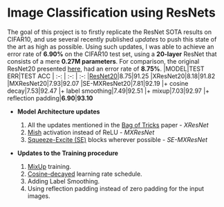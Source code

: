# Image Classification using ResNets
The goal of this project is to firstly replicate the ResNet SOTA results on CIFAR10, and use several recently published *updates* to push this state of the art as high as possible. Using such updates, I was able to achieve an error rate of **6.90%** on the CIFAR10 test set, using a **20-layer** ResNet that consists of a mere **0.27M parameters**. For comparison, the original ResNet20 presented [here](https://arxiv.org/abs/1512.03385), had an error rate of **8.75%**. 
|MODEL|TEST ERR|TEST ACC
| :-: | :-: | :-:
|[ResNet20](https://arxiv.org/abs/1512.03385)|8.75|91.25
|XResNet20|8.18|91.82
|MXResNet20|7.93|92.07
|SE-MXResNet20|7.81|92.19
|+ cosine decay|7.53|92.47
|+ label smoothing|7.49|92.51
|+ mixup|7.03|92.97
|+ reflection padding|**6.90**|**93.10**
- **Model Architecture updates**
	1. All the updates mentioned in the [Bag of Tricks](https://arxiv.org/abs/1812.01187) paper - *XResNet*
	2. [Mish](https://arxiv.org/abs/1908.08681) activation instead of ReLU - *MXResNet*
	3. [Squeeze-Excite (SE)](https://arxiv.org/abs/1709.01507) blocks wherever possible - *SE-MXResNet*
  
- **Updates to the Training procedure**
	1. [MixUp](https://arxiv.org/abs/1710.09412) training.
	2. [Cosine-decayed](https://arxiv.org/abs/1608.03983) learning rate schedule.
	3. Adding Label Smoothing.
	4. Using reflection padding instead of zero padding for the input images.
